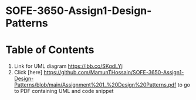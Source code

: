 # SOFE-3650-Assign1-Design-Patterns

# Table of Contents


1. Link for UML diagram https://ibb.co/SKgdLYj
2. Click [here] https://github.com/MamunTHossain/SOFE-3650-Assign1-Design-Patterns/blob/main/Assignment%201_%20Design%20Patterns.pdf to go to PDF containing UML and code snippet

